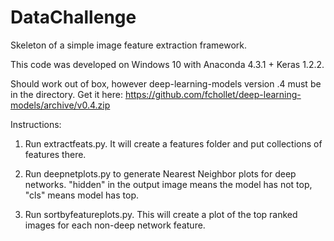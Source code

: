 # DataChallenge
Skeleton of a simple image feature extraction framework.

This code was developed on Windows 10 with Anaconda 4.3.1 + Keras 1.2.2.

Should work out of box, however deep-learning-models version .4 must be in the directory.
Get it here:
https://github.com/fchollet/deep-learning-models/archive/v0.4.zip

Instructions:
1) Run extractfeats.py.  It will create a features folder and put collections of features there.

2) Run deepnetplots.py to generate Nearest Neighbor plots for deep networks.  "hidden" in the output image means the model has not top, "cls" means model has top.

3) Run sortbyfeatureplots.py.  This will create a plot of the top ranked images for each non-deep network feature.